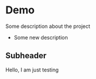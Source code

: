 # Demo

Some description about the project
- Some new description

## Subheader

Hello, I am just testing
